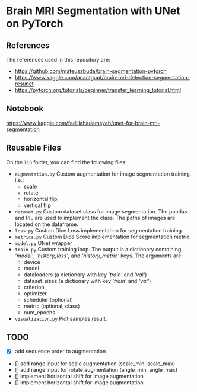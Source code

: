# Brain MRI Segmentation with UNet on PyTorch

## References

The references used in this repository are:
- https://github.com/mateuszbuda/brain-segmentation-pytorch
- https://www.kaggle.com/anantgupt/brain-mri-detection-segmentation-resunet
- https://pytorch.org/tutorials/beginner/transfer_learning_tutorial.html

## Notebook

https://www.kaggle.com/fadillahadamsyah/unet-for-brain-mri-segmentation

## Reusable Files

On the `lib` folder, you can find the following files:
- `augmentation.py` Custom augmentation for image segmentation training, i.e.:
    - scale
    - rotate
    - horizontal flip
    - vertical flip
- `dataset.py` Custom dataset class for image segmentation. The pandas and PIL are used to implement the class. The paths of images are located on the dataframe.
- `loss.py` Custom Dice Loss implementation for segmentation training.
- `metrics.py` Custom Dice Score implementation for segmentation metric.
- `model.py` UNet wrapper
- `train.py` Custom training loop. The output is a dictionary containing *'model'*, *'history_loss'*, and *'history_metric'* keys. The arguments are:
    - device
    - model
    - dataloaders (a dictionary with key *'train'* and *'val'*)
    - dataset_sizes (a dictionary with key *'train'* and *'val'*)
    - criterion
    - optimizer
    - scheduler (optional)
    - metric (optional, class)
    - num_epochs
- `visualization.py` Plot samples result.

## TODO

- [X] add sequence order to augmentation
- [] add range input for scale augmentation (scale_min, scale_max)
- [] add range input for rotate augmentation (angle_min, angle_max)
- [] implement horizontal shift for image augmentation
- [] implement horizontal shift for image augmentation
